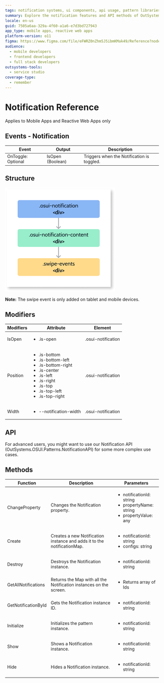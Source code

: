 ```yaml
---
tags: notification systems, ui components, api usage, pattern libraries, web development
summary: Explore the notification features and API methods of OutSystems 11 (O11) for enhancing mobile and reactive web apps.
locale: en-us
guid: 7505a6aa-329a-4f60-a1a6-e7d3bd727943
app_type: mobile apps, reactive web apps
platform-version: o11
figma: https://www.figma.com/file/eFWRZ0nZhm5J5ibmKMak49/Reference?node-id=1443:2027
audience:
  - mobile developers
  - frontend developers
  - full stack developers
outsystems-tools:
  - service studio
coverage-type:
  - remember
---
```


# Notification Reference

<div class="info" markdown="1">

Applies to Mobile Apps and Reactive Web Apps only

</div>

## Events - Notification

|Event|Output|Description|
|---|---|---|
|OnToggle: Optional|IsOpen (Boolean)|Triggers when the Notification is toggled.|

## Structure

![Diagram illustrating the structure of the Notification UI Pattern](images/notification-diag.png "Notification Structure Diagram")

**Note:** The swipe event is only added on tablet and mobile devices.

## Modifiers

|Modifiers|Attribute|Element|
|---|---|---|
|IsOpen|<ul><li>.is-open</li></ul>|.osui-notification|
|Position|<ul><li>.is-bottom</li><li>.is-bottom-left</li><li>.is-bottom-right</li><li>.is-center</li><li>.is-left</li><li>.is-right</li><li>.is-top</li><li>.is-top-left</li><li>.is-top-right</li></ul>|.osui-notification|
|Width|<ul><li>--notification-width</li></ul>|.osui-notification|

## API

For advanced users, you might want to use our Notification API (OutSystems.OSUI.Patterns.NotificationAPI) for some more complex use cases.

## Methods

|Function|Description|Parameters|
|---|---|---|
|ChangeProperty|Changes the Notification property.|<ul><li>notificationId: string</li><li>propertyName: string</li><li>propertyValue: any</li></ul>|
|Create|Creates a new Notification instance and adds it to the notificationMap.|<ul><li>notificationId: string</li><li>configs: string</li></ul>|
|Destroy|Destroys the Notification instance. |<ul><li>notificationId: string</li></ul>|
|GetAllNotifications|Returns the Map with all the Notification instances on the screen.|<ul><li>Returns array of Ids</li></ul>|
|GetNotificationById| Gets the Notification instance ID.|<ul><li>notificationId: string</li></ul>|
|Initialize|Initializes the pattern instance.|<ul><li>notificationId: string</li></ul>|
|Show|Shows a Notification instance.|<ul><li>notificationId: string</li></ul>|
|Hide| Hides a Notification instance.|<ul><li>notificationId: string</li></ul>|
